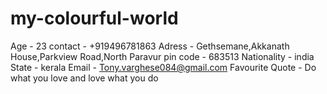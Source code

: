 # my-colourful-world
Age - 23 
contact - +919496781863
Adress - Gethsemane,Akkanath House,Parkview Road,North Paravur
pin code - 683513
Nationality - india
State - kerala
Email - Tony.varghese084@gmail.com
Favourite Quote - Do what you love and love what you do
